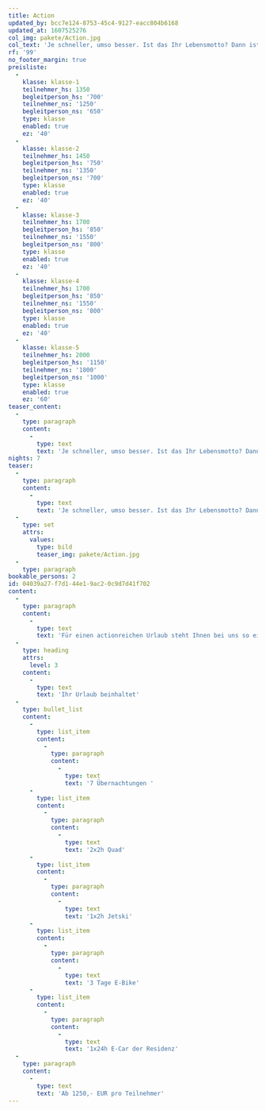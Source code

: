 ```yaml
---
title: Action
updated_by: bcc7e124-8753-45c4-9127-eacc804b6168
updated_at: 1607525276
col_img: pakete/Action.jpg
col_text: 'Je schneller, umso besser. Ist das Ihr Lebensmotto? Dann ist unser Aktion-Bundle genau das Richtige für Sie.'
rf: '99'
no_footer_margin: true
preisliste:
  -
    klasse: klasse-1
    teilnehmer_hs: 1350
    begleitperson_hs: '700'
    teilnehmer_ns: '1250'
    begleitperson_ns: '650'
    type: klasse
    enabled: true
    ez: '40'
  -
    klasse: klasse-2
    teilnehmer_hs: 1450
    begleitperson_hs: '750'
    teilnehmer_ns: '1350'
    begleitperson_ns: '700'
    type: klasse
    enabled: true
    ez: '40'
  -
    klasse: klasse-3
    teilnehmer_hs: 1700
    begleitperson_hs: '850'
    teilnehmer_ns: '1550'
    begleitperson_ns: '800'
    type: klasse
    enabled: true
    ez: '40'
  -
    klasse: klasse-4
    teilnehmer_hs: 1700
    begleitperson_hs: '850'
    teilnehmer_ns: '1550'
    begleitperson_ns: '800'
    type: klasse
    enabled: true
    ez: '40'
  -
    klasse: klasse-5
    teilnehmer_hs: 2000
    begleitperson_hs: '1150'
    teilnehmer_ns: '1800'
    begleitperson_ns: '1000'
    type: klasse
    enabled: true
    ez: '60'
teaser_content:
  -
    type: paragraph
    content:
      -
        type: text
        text: 'Je schneller, umso besser. Ist das Ihr Lebensmotto? Dann ist unser Aktion-Bundle genau das Richtige für Sie.'
nights: 7
teaser:
  -
    type: paragraph
    content:
      -
        type: text
        text: 'Je schneller, umso besser. Ist das Ihr Lebensmotto? Dann ist unser Aktion-Bundle genau das Richtige für Sie.'
  -
    type: set
    attrs:
      values:
        type: bild
        teaser_img: pakete/Action.jpg
  -
    type: paragraph
bookable_persons: 2
id: 04039a27-f7d1-44e1-9ac2-0c9d7d41f702
content:
  -
    type: paragraph
    content:
      -
        type: text
        text: 'Für einen actionreichen Urlaub steht Ihnen bei uns so einiges zur Verfügung, was Ihr Herz höher schlagen lassen wird. Lassen Sie sich von uns bei einer langen Tour mit dem Quad die Insel zeigen und drücken Sie mal richtig aufs Gas. Nahezu querfeldein geht die Tour bei der Ihnen unsere erfahrenen Routenführer die Insel mal von einer etwas anderen Perspektive aus näher bringen. Außerdem stellen wir Ihnen einen Jetski zur Verfügung, mit dem Sie die herrlichen Gewässer um die Insel selbstständig erkunden können. Das Erlebte können Sie in entspannter Atmosphäre auf den Sonnenliegen am Pool Revue passieren lassen. '
  -
    type: heading
    attrs:
      level: 3
    content:
      -
        type: text
        text: 'Ihr Urlaub beinhaltet'
  -
    type: bullet_list
    content:
      -
        type: list_item
        content:
          -
            type: paragraph
            content:
              -
                type: text
                text: '7 Übernachtungen '
      -
        type: list_item
        content:
          -
            type: paragraph
            content:
              -
                type: text
                text: '2x2h Quad'
      -
        type: list_item
        content:
          -
            type: paragraph
            content:
              -
                type: text
                text: '1x2h Jetski'
      -
        type: list_item
        content:
          -
            type: paragraph
            content:
              -
                type: text
                text: '3 Tage E-Bike'
      -
        type: list_item
        content:
          -
            type: paragraph
            content:
              -
                type: text
                text: '1x24h E-Car der Residenz'
  -
    type: paragraph
    content:
      -
        type: text
        text: 'Ab 1250,- EUR pro Teilnehmer'
---
```

